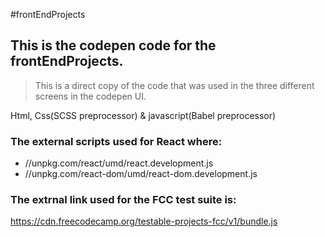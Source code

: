 #frontEndProjects
## This is the codepen code for the frontEndProjects. 
>This is a direct copy of the code that was used in the three different screens in the codepen UI.

Html, Css(SCSS preprocessor) & javascript(Babel preprocessor)

### The external scripts used for React where:
- //unpkg.com/react/umd/react.development.js
- //unpkg.com/react-dom/umd/react-dom.development.js
### The extrnal link used for the FCC test suite is:
https://cdn.freecodecamp.org/testable-projects-fcc/v1/bundle.js
